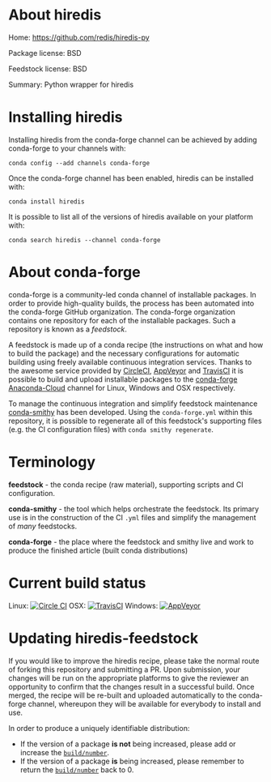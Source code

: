 About hiredis
=============

Home: https://github.com/redis/hiredis-py

Package license: BSD

Feedstock license: BSD

Summary: Python wrapper for hiredis



Installing hiredis
==================

Installing hiredis from the conda-forge channel can be achieved by adding conda-forge to your channels with:

```
conda config --add channels conda-forge
```

Once the conda-forge channel has been enabled, hiredis can be installed with:

```
conda install hiredis
```

It is possible to list all of the versions of hiredis available on your platform with:

```
conda search hiredis --channel conda-forge
```


About conda-forge
=================

conda-forge is a community-led conda channel of installable packages.
In order to provide high-quality builds, the process has been automated into the
conda-forge GitHub organization. The conda-forge organization contains one repository 
for each of the installable packages. Such a repository is known as a *feedstock*.

A feedstock is made up of a conda recipe (the instructions on what and how to build
the package) and the necessary configurations for automatic building using freely
available continuous integration services. Thanks to the awesome service provided by
[CircleCI](https://circleci.com/), [AppVeyor](http://www.appveyor.com/)
and [TravisCI](https://travis-ci.org/) it is possible to build and upload installable
packages to the [conda-forge](https://anaconda.org/conda-forge)
[Anaconda-Cloud](http://docs.anaconda.org/) channel for Linux, Windows and OSX respectively.

To manage the continuous integration and simplify feedstock maintenance
[conda-smithy](http://github.com/conda-forge/conda-smithy) has been developed.
Using the ``conda-forge.yml`` within this repository, it is possible to regenerate all of
this feedstock's supporting files (e.g. the CI configuration files) with ``conda smithy regenerate``.


Terminology
===========

**feedstock** - the conda recipe (raw material), supporting scripts and CI configuration.

**conda-smithy** - the tool which helps orchestrate the feedstock.
                   Its primary use is in the construction of the CI ``.yml`` files
                   and simplify the management of *many* feedstocks.

**conda-forge** - the place where the feedstock and smithy live and work to
                  produce the finished article (built conda distributions)

Current build status
====================
Linux: [![Circle CI](https://circleci.com/gh/conda-forge/hiredis-feedstock.svg?style=svg)](https://circleci.com/gh/conda-forge/hiredis-feedstock)
OSX: [![TravisCI](https://travis-ci.org/conda-forge/hiredis-feedstock.svg?branch=master)](https://travis-ci.org/conda-forge/hiredis-feedstock) 
Windows: [![AppVeyor](https://ci.appveyor.com/api/projects/status/github/conda-forge/hiredis-feedstock?svg=True)](https://ci.appveyor.com/project/conda-forge/hiredis-feedstock/branch/master)


Updating hiredis-feedstock
==========================

If you would like to improve the hiredis recipe, please take the normal
route of forking this repository and submitting a PR. Upon submission, your changes will
be run on the appropriate platforms to give the reviewer an opportunity to confirm that the
changes result in a successful build. Once merged, the recipe will be re-built and uploaded
automatically to the conda-forge channel, whereupon they will be available for everybody to
install and use.

In order to produce a uniquely identifiable distribution:
 * If the version of a package **is not** being increased, please add or increase
   the [``build/number``](http://conda.pydata.org/docs/building/meta-yaml.html#build-number-and-string). 
 * If the version of a package **is** being increased, please remember to return
   the [``build/number``](http://conda.pydata.org/docs/building/meta-yaml.html#build-number-and-string)
   back to 0.
